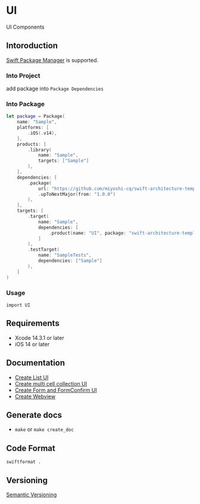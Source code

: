 # UI

UI Components

## Intoroduction

[Swift Package Manager](https://www.swift.org/package-manager/) is supported.

### Into Project

add package into `Package Dependencies`

### Into Package

```swift
let package = Package(
    name: "Sample",
    platforms: [
        .iOS(.v14),
    ],
    products: [
        .library(
            name: "Sample",
            targets: ["Sample"]
        ),
    ],
    dependencies: [
        .package(
            url: "https://github.com/miyoshi-cq/swift-architecture-template-ui",
            .upToNextMajor(from: "1.0.0")
        ),
    ],
    targets: [
        .target(
            name: "Sample",
            dependencies: [
                .product(name: "UI", package: "swift-architecture-template-ui"),
            ]
        ),
        .testTarget(
            name: "SampleTests",
            dependencies: ["Sample"]
        ),
    ]
)
```

### Usage

`import UI`

## Requirements

- Xcode 14.3.1 or later
- iOS 14 or later

## Documentation

- [Create List UI](https://miyoshi-cq.github.io/swift-architecture-template-ui/documentation/ui/listusage/)
- [Create multi cell collection UI](https://miyoshi-cq.github.io/swift-architecture-template-ui/documentation/ui/diffablecollectionusage/)
- [Create Form and FormConfirm UI](https://miyoshi-cq.github.io/swift-architecture-template-ui/documentation/ui/formusage/)
- [Create Webview](https://miyoshi-cq.github.io/swift-architecture-template-ui/documentation/ui/webviewusage)

## Generate docs
- `make` or `make create_doc`

## Code Format

`swiftformat .`

## Versioning

[Semantic Versioning](https://semver.org/)
